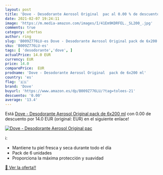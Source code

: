 ```yaml
---
layout: post
title: 'Dove - Desodorante Aerosol Original  pac al 0.00 % de descuento'
date: 2021-02-07 19:24:11
image: 'https://m.media-amazon.com/images/I/41Em9KDRFEL._SL200_.jpg'
comments: true
category: ofertas
author: ring
slug: 'B009Z776LU-es Dove - Desodorante Aerosol Original pack de 6x200 ml'
sku: 'B009Z776LU-es'
tags: [ 'desodorante','dove', ]
actualPrice: 14.0 EUR
currency: EUR
price: 14.0
comparePrice:  EUR
prodname: 'Dove - Desodorante Aerosol Original  pack de 6x200 ml'
country: 'es'
flag: '🇪🇸'
brand: 'Dove'
buyurl: 'https://www.amazon.es/dp/B009Z776LU/?tag=tolees-21'
descuento: '0.00'
average: '13.4'
---
```


Está [Dove - Desodorante Aerosol Original  pack de 6x200 ml](https://www.amazon.es/dp/B009Z776LU/?tag=tolees-21) con 0.00 de descuento por 14.0 EUR (original:  EUR) en el siguiente enlace!

[![Dove - Desodorante Aerosol Original  pac](https://m.media-amazon.com/images/I/41Em9KDRFEL._SL200_.jpg)](https://www.amazon.es/dp/B009Z776LU/?tag=tolees-21)

ℹ️:

- Mantiene tu piel fresca y seca durante todo el día
- Pack de 6 unidades
- Proporciona la máxima protección y suavidad

[🛒 Ver la oferta!!](https://www.amazon.es/dp/B009Z776LU/?tag=tolees-21)
